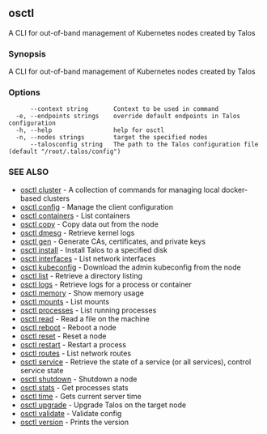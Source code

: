 <!-- markdownlint-disable -->
## osctl

A CLI for out-of-band management of Kubernetes nodes created by Talos

### Synopsis

A CLI for out-of-band management of Kubernetes nodes created by Talos

### Options

```
      --context string       Context to be used in command
  -e, --endpoints strings    override default endpoints in Talos configuration
  -h, --help                 help for osctl
  -n, --nodes strings        target the specified nodes
      --talosconfig string   The path to the Talos configuration file (default "/root/.talos/config")
```

### SEE ALSO

* [osctl cluster](osctl_cluster.md)	 - A collection of commands for managing local docker-based clusters
* [osctl config](osctl_config.md)	 - Manage the client configuration
* [osctl containers](osctl_containers.md)	 - List containers
* [osctl copy](osctl_copy.md)	 - Copy data out from the node
* [osctl dmesg](osctl_dmesg.md)	 - Retrieve kernel logs
* [osctl gen](osctl_gen.md)	 - Generate CAs, certificates, and private keys
* [osctl install](osctl_install.md)	 - Install Talos to a specified disk
* [osctl interfaces](osctl_interfaces.md)	 - List network interfaces
* [osctl kubeconfig](osctl_kubeconfig.md)	 - Download the admin kubeconfig from the node
* [osctl list](osctl_list.md)	 - Retrieve a directory listing
* [osctl logs](osctl_logs.md)	 - Retrieve logs for a process or container
* [osctl memory](osctl_memory.md)	 - Show memory usage
* [osctl mounts](osctl_mounts.md)	 - List mounts
* [osctl processes](osctl_processes.md)	 - List running processes
* [osctl read](osctl_read.md)	 - Read a file on the machine
* [osctl reboot](osctl_reboot.md)	 - Reboot a node
* [osctl reset](osctl_reset.md)	 - Reset a node
* [osctl restart](osctl_restart.md)	 - Restart a process
* [osctl routes](osctl_routes.md)	 - List network routes
* [osctl service](osctl_service.md)	 - Retrieve the state of a service (or all services), control service state
* [osctl shutdown](osctl_shutdown.md)	 - Shutdown a node
* [osctl stats](osctl_stats.md)	 - Get processes stats
* [osctl time](osctl_time.md)	 - Gets current server time
* [osctl upgrade](osctl_upgrade.md)	 - Upgrade Talos on the target node
* [osctl validate](osctl_validate.md)	 - Validate config
* [osctl version](osctl_version.md)	 - Prints the version

